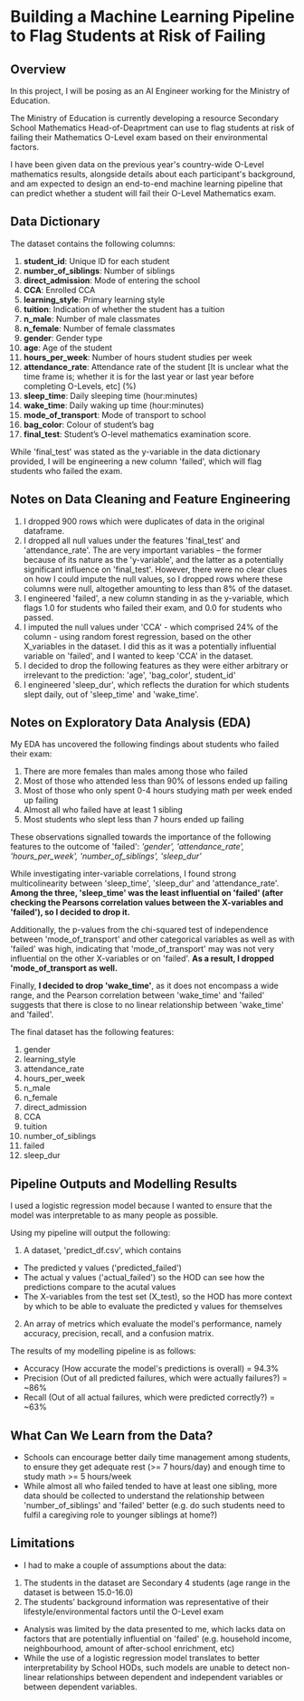 # Building a Machine Learning Pipeline to Flag Students at Risk of Failing 

## Overview
In this project, I will be posing as an AI Engineer working for the Ministry of Education. 

The Ministry of Education is currently developing a resource Secondary School Mathematics Head-of-Deaprtment can use to flag students at risk of failing their Mathematics O-Level exam based on their environmental factors.

I have been given data on the previous year's country-wide O-Level mathematics results, alongside details about each participant's background, and am expected to design an end-to-end machine learning pipeline that can predict whether a student will fail their O-Level Mathematics exam.

## Data Dictionary
The dataset contains the following columns:

1. **student_id**: Unique ID for each student
2. **number_of_siblings**: Number of siblings
3. **direct_admission**: Mode of entering the school
4. **CCA**: Enrolled CCA
5. **learning_style**: Primary learning style
6. **tuition**: Indication of whether the student has a tuition
7. **n_male**: Number of male classmates
8. **n_female**: Number of female classmates
9. **gender**: Gender type
10. **age**: Age of the student
11. **hours_per_week**: Number of hours student studies per week
12. **attendance_rate**: Attendance rate of the student [It is unclear what the time frame is; whether it is for the last year or last year before completing O-Levels, etc] (%)
13. **sleep_time**: Daily sleeping time (hour:minutes)
14. **wake_time**: Daily waking up time (hour:minutes)
15. **mode_of_transport**: Mode of transport to school
16. **bag_color**: Colour of student’s bag
17. **final_test**: Student’s O-level mathematics examination score.

While 'final_test' was stated as the y-variable in the data dictionary provided, I will be engineering a new column 'failed', which will flag students who failed the exam.

## Notes on Data Cleaning and Feature Engineering

1. I dropped 900 rows which were duplicates of data in the original dataframe.
2. I dropped all null values under the features 'final_test' and 'attendance_rate'. The are very important variables – the former because of its nature as the 'y-variable', and the latter as a potentially significant influence on 'final_test'. However, there were no clear clues on how I could impute the null values, so I dropped rows where these columns were null, altogether amounting to less than 8% of the dataset.
3. I engineered 'failed', a new column standing in as the y-variable, which flags 1.0 for students who failed their exam, and 0.0 for students who passed.
4. I imputed the null values under 'CCA' - which comprised 24% of the column - using random forest regression, based on the other X_variables in the dataset. I did this as it was a potentially influential variable on 'failed', and I wanted to keep 'CCA' in the dataset.
5. I decided to drop the following features as they were either arbitrary or irrelevant to the prediction: 'age', 'bag_color', student_id'
6. I engineered 'sleep_dur', which reflects the duration for which students slept daily, out of 'sleep_time' and 'wake_time'.

## Notes on Exploratory Data Analysis (EDA)
My EDA has uncovered the following findings about students who failed their exam:

1. There are more females than males among those who failed
2. Most of those who attended less than 90% of lessons ended up failing
3. Most of those who only spent 0-4 hours studying math per week ended up failing
4. Almost all who failed have at least 1 sibling
5. Most students who slept less than 7 hours ended up failing

These observations signalled towards the importance of the following features to the outcome of 'failed': *'gender', 'attendance_rate', 'hours_per_week', 'number_of_siblings', 'sleep_dur'*

While investigating inter-variable correlations, I found strong multicolinearity between 'sleep_time', 'sleep_dur' and 'attendance_rate'. **Among the three, 'sleep_time' was the least influential on 'failed' (after checking the Pearsons correlation values between the X-variables and 'failed'), so I decided to drop it.**

Additionally, the p-values from the chi-squared test of independence between 'mode_of_transport' and other categorical variables as well as with 'failed' was high, indicating that 'mode_of_transport' may was not very influential on the other X-variables or on 'failed'. **As a result, I dropped 'mode_of_transport as well.**

Finally, **I decided to drop 'wake_time'**, as it does not encompass a wide range, and the Pearson correlation between 'wake_time' and 'failed' suggests that there is close to no linear relationship between 'wake_time' and 'failed'.

The final dataset has the following features:
1. gender
2. learning_style
3. attendance_rate
4. hours_per_week
5. n_male
6. n_female
7. direct_admission
8. CCA
9. tuition
10. number_of_siblings
11. failed
12. sleep_dur

## Pipeline Outputs and Modelling Results
I used a logistic regression model because I wanted to ensure that the model was interpretable to as many people as possible. 

Using my pipeline will output the following:

1. A dataset, 'predict_df.csv', which contains
- The predicted y values ('predicted_failed')
- The actual y values ('actual_failed') so the HOD can see how the predictions compare to the acutal values
- The X-variables from the test set (X_test), so the HOD has more context by which to be able to evaluate the predicted y values for themselves

2. An array of metrics which evaluate the model's performance, namely accuracy, precision, recall, and a confusion matrix. 

The results of my modelling pipeline is as follows:
- Accuracy (How accurate the model's predictions is overall) = 94.3%
- Precision (Out of all predicted failures, which were actually failures?) = ~86%
- Recall (Out of all actual failures, which were predicted correctly?) = ~63%

## What Can We Learn from the Data?
- Schools can encourage better daily time management among students, to ensure they get adequate  rest (>= 7 hours/day) and enough time to study math >= 5 hours/week
- While almost all who failed tended to have at least one sibling, more data should be collected to understand the relationship between 'number_of_siblings' and 'failed' better (e.g. do such students need to fulfil a caregiving role to younger siblings at home?)

## Limitations
- I had to make a couple of assumptions about the data:

1. The students in the dataset are Secondary 4 students (age range in the dataset is between 15.0-16.0)
2. The students’ background information was representative of their lifestyle/environmental factors until the O-Level exam

- Analysis was limited by the data presented to me, which lacks data on factors that are potentially influential on 'failed' (e.g. household income, neighbourhood, amount of after-school enrichment, etc)
- While the use of a logistic regression model translates to better interpretability by School HODs, such models are unable to detect non-linear relationships between dependent and independent variables or between dependent variables.
